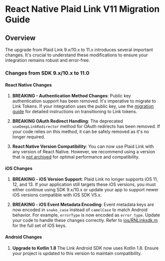 # React Native Plaid Link V11 Migration Guide

## Overview

The upgrade from Plaid Link 9.x/10.x to 11.x introduces several important changes. It's crucial to understand these modifications to ensure your integration remains robust and error-free.

### Changes from SDK 9.x/10.x to 11.0

#### React Native Changes

1. **BREAKING - Authentication Method Changes**: Public key authentication support has been removed. It's imperative to migrate to Link Tokens. If your integration uses the public key, use the [migration guide](https://plaid.com/docs/link-token-migration-guide) for detailed instructions on transitioning to Link tokens.

2. **BREAKING OAuth Redirect Handling**: The deprecated `useDeepLinkRedirector` method for OAuth redirects has been removed. If your code relies on this method, it can be safely removed as it's no longer required.

3. **React Native Version Compatibility**: You can now use Plaid Link with any version of React Native. However, we recommend using a version that is [not archived](https://reactnative.dev/versions) for optimal performance and compatibility.

#### iOS Changes

1. **BREAKING - iOS Version Support**: Plaid Link no longer supports iOS 11, 12, and 13. If your application still targets these iOS versions, you must either continue using SDK 9.x/10.x or update your app to support newer iOS versions compatible with iOS SDK V5.x.

2. **BREAKING - iOS Event Metadata Encoding**: Event metadata keys are now encoded in `snake_case` instead of `camelCase` to match Android behavior. For example, `errorType` is now encoded as `error_type`. Update your code to handle these changes correctly. Refer to [ios/RNLinksdk.m](https://github.com/plaid/react-native-plaid-link-sdk/blob/2431c5427a21610ad97d7202ba205e6b63d1b84f/ios/RNLinksdk.m) for the full set of iOS keys.

#### Android Changes

1. **Upgrade to Kotlin 1.8**
   The Link Android SDK now uses Kotlin 1.8. Ensure your project is updated to this version to maintain compatibility.
